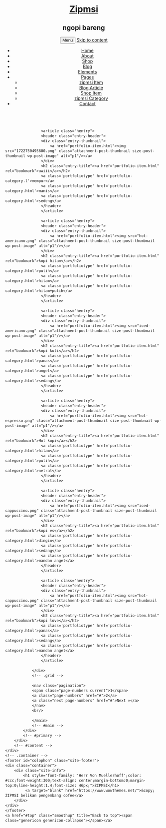 <!DOCTYPE html>
<html lang="en-US">
<head>
<meta charset="UTF-8">
<meta name="viewport" content="width=device-width, initial-scale=1">
<title>zipmsi</title>
<link rel='stylesheet' href='css/woocommerce-layout.css' type='text/css' media='all'/>
<link rel='stylesheet' href='css/woocommerce-smallscreen.css' type='text/css' media='only screen and (max-width: 768px)'/>
<link rel='stylesheet' href='css/woocommerce.css' type='text/css' media='all'/>
<link rel='stylesheet' href='css/font-awesome.min.css' type='text/css' media='all'/>
<link rel='stylesheet' href='style.css' type='text/css' media='all'/>
<link rel='stylesheet' href='https://fonts.googleapis.com/css?family=Oswald:400,500,700%7CRoboto:400,500,700%7CHerr+Von+Muellerhoff:400,500,700%7CQuattrocento+Sans:400,500,700' type='text/css' media='all'/>
<link rel='stylesheet' href='css/easy-responsive-shortcodes.css' type='text/css' media='all'/>
</head>
<body>
<div id="page">
	<div class="container">
		<header id="masthead" class="site-header">
		<div class="site-branding">
			<h1 class="site-title"><a href="index.html" rel="home">Zipmsi</a></h1>
			<h2 class="site-description">ngopi bareng</h2>
		</div>
		<nav id="site-navigation" class="main-navigation">
		<button class="menu-toggle">Menu</button>
		<a class="skip-link screen-reader-text" href="#content">Skip to content</a>
		<div class="menu-menu-1-container">
			<ul id="menu-menu-1" class="menu">
				<li><a href="index.html">Home</a></li>
				<li><a href="about.html">About</a></li>
				<li><a href="shop.html">Shop</a></li>
				<li><a href="blog.html">Blog</a></li>
				<li><a href="elements.html">Elements</a></li>
				<li><a href="#">Pages</a>
				<ul class="sub-menu">
					<li><a href="portfolio-item.html">zipmsi Item</a></li>
					<li><a href="blog-single.html">Blog Article</a></li>
					<li><a href="shop-single.html">Shop Item</a></li>
					<li><a href="portfolio-category.html">zipmsi Category</a></li>
				</ul>
				</li>
				<li><a href="contact.html">Contact</a></li>
			</ul>
		</div>
		</nav>
		</header>
		<!-- #masthead -->
		<div id="content" class="site-content">
			<div id="primary" class="content-area column full">
				<main id="main" class="site-main">
				<div class="grid portfoliogrid">
				
					<article class="hentry">
					<header class="entry-header">
					<div class="entry-thumbnail">
						<a href="portfolio-item.html"><img src="1722750495600.png" class="attachment-post-thumbnail size-post-thumbnail wp-post-image" alt="p1"/></a>
					</div>
					<h2 class="entry-title"><a href="portfolio-item.html" rel="bookmark">uwiii</a></h2>
					<a class='portfoliotype' href='portfolio-category.l'>mempur</a>
					<a class='portfoliotype' href='portfolio-category.html'>manis</a>
					<a class='portfoliotype' href='portfolio-category.html'>sedeng</a>
					</header>
					</article>
					
					<article class="hentry">
					<header class="entry-header">
					<div class="entry-thumbnail">
						<a href="portfolio-item.html"><img src="hot-americano.png" class="attachment-post-thumbnail size-post-thumbnail wp-post-image" alt="p1"/></a>
					</div>
					<h2 class="entry-title"><a href="portfolio-item.html" rel="bookmark">kopi hitam</a></h2>
					<a class='portfoliotype' href='portfolio-category.html'>putih</a>
					<a class='portfoliotype' href='portfolio-category.html'>hitam</a>
					<a class='portfoliotype' href='portfolio-category.html'>hitam+putih</a>
					</header>
					</article>
					
					<article class="hentry">
					<header class="entry-header">
					<div class="entry-thumbnail">
						<a href="portfolio-item.html"><img src="iced-americano.png" class="attachment-post-thumbnail size-post-thumbnail wp-post-image" alt="p1"/></a>
					</div>
					<h2 class="entry-title"><a href="portfolio-item.html" rel="bookmark">kopi kuli</a></h2>
					<a class='portfoliotype' href='portfolio-category.html'>panas</a>
					<a class='portfoliotype' href='portfolio-category.html'>anget</a>
					<a class='portfoliotype' href='portfolio-category.html'>sedang</a>
					</header>
					</article>
					
					<article class="hentry">
					<header class="entry-header">
					<div class="entry-thumbnail">
						<a href="portfolio-item.html"><img src="hot-espresso.png" class="attachment-post-thumbnail size-post-thumbnail wp-post-image" alt="p1"/></a>
					</div>
					<h2 class="entry-title"><a href="portfolio-item.html" rel="bookmark">Hot kopi</a></h2>
					<a class='portfoliotype' href='portfolio-category.html'>hitam</a>
					<a class='portfoliotype' href='portfolio-category.html'>putih</a>
					<a class='portfoliotype' href='portfolio-category.html'>netral</a>
					</header>
					</article>
					
					<article class="hentry">
					<header class="entry-header">
					<div class="entry-thumbnail">
						<a href="portfolio-item.html"><img src="iced-cappuccino.png" class="attachment-post-thumbnail size-post-thumbnail wp-post-image" alt="p1"/></a>
					</div>
					<h2 class="entry-title"><a href="portfolio-item.html" rel="bookmark">kopi es</a></h2>
					<a class='portfoliotype' href='portfolio-category.html'>dingin</a>
					<a class='portfoliotype' href='portfolio-category.html'>sedang</a>
					<a class='portfoliotype' href='portfolio-category.html'>mandan anget</a>
					</header>
					</article>
					
					<article class="hentry">
					<header class="entry-header">
					<div class="entry-thumbnail">
						<a href="portfolio-item.html"><img src="hot-cappuccino.png" class="attachment-post-thumbnail size-post-thumbnail wp-post-image" alt="p1"/></a>
					</div>
					<h2 class="entry-title"><a href="portfolio-item.html" rel="bookmark">kopi love</a></h2>
					<a class='portfoliotype' href='portfolio-category.html'>panas</a>
					<a class='portfoliotype' href='portfolio-category.html'>sedang</a>
					<a class='portfoliotype' href='portfolio-category.html'>mandan anget</a>
					</header>
					</article>
					
				</div>
				<!-- .grid -->
				
				<nav class="pagination">
				<span class="page-numbers current">1</span>
				<a class="page-numbers" href="#">2</a>
				<a class="next page-numbers" href="#">Next »</a>
				</nav>
				<br/>
				
				</main>
				<!-- #main -->
			</div>
			<!-- #primary -->
		</div>
		<!-- #content -->
	</div>
	<!-- .container -->
	<footer id="colophon" class="site-footer">
	<div class="container">
		<div class="site-info">
			<h1 style="font-family: 'Herr Von Muellerhoff';color: #ccc;font-weight:300;text-align: center;margin-bottom:0;margin-top:0;line-height:1.4;font-size: 46px;">ZIPMSI</h1>
			 <a target="blank" href="https://www.wowthemes.net/">&copy; ZIPMSI belikan pengembang cofee</a>
		</div>
	</div>	
	</footer>
	<a href="#top" class="smoothup" title="Back to top"><span class="genericon genericon-collapse"></span></a>
</div>
<!-- #page -->
<script src='js/jquery.js'></script>
<script src='js/plugins.js'></script>
<script src='js/scripts.js'></script>
<script src='js/masonry.pkgd.min.js'></script>
</body>
</html>
